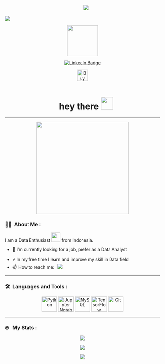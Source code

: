 <div id="user-content-toc">
  <ul>
    <summary><h1 align="center">
 <a href="https://git.io/typing-svg">
    <img src="https://readme-typing-svg.herokuapp.com?color=%2340A597&size=35&width=800&lines=Hello,+i'm+Hilmi;i'am+a+Data+Enthusiast">
  </a>
</h1></summary>
  </ul>
</div>
<!-- <summary><h1 align="center">
 <a href="https://git.io/typing-svg">
    <img src="https://readme-typing-svg.herokuapp.com?color=%2340A597&size=35&width=800&lines=Hello,+i'm+Hilmi;i'am+a+Data+Enthusiast">
  </a>
</h1></summary> -->
<img src="https://user-images.githubusercontent.com/73097560/115834477-dbab4500-a447-11eb-908a-139a6edaec5c.gif">

<p align="center"><img src="https://media.giphy.com/media/M9gbBd9nbDrOTu1Mqx/giphy.gif" width="100"/></p>
<p align="center">
<a href="https://www.linkedin.com/in/fadhlurrahmann"><img src="https://img.shields.io/badge/LinkedIn-blue?style=for-the-badge&logo=linkedin&logoColor=white" alt="LinkedIn Badge"></a>
</p>
<p align="center">
<!-- <a href="https://www.buymeacoffee.com/fadhlurrahman" target="_blank"><img src="https://cdn.buymeacoffee.com/buttons/default-orange.png" alt="Buy Me A Coffee" height="41" width="174"></a> -->

<p align="center">
  <a href='https://ko-fi.com/M4M1LGB58' target='_blank'><img height='36' style='border:0px;height:36px;' src='https://storage.ko-fi.com/cdn/kofi3.png?v=3' border='0' alt='Buy Me a Coffee at ko-fi.com' /></a>
</p>
</p>

<p align="center"><img src="https://komarev.com/ghpvc/?username=fadhlurrahmann&style=flat-square&color=blue" alt=""></p>

<!-- <summary><h1 align="center">hey there <img src="https://media.giphy.com/media/hvRJCLFzcasrR4ia7z/giphy.gif" width="40"></h1></summary> -->
<div id="user-content-toc" align="center">
  <ul>
    <summary><h1 align="center">hey there <img src="https://media.giphy.com/media/hvRJCLFzcasrR4ia7z/giphy.gif" width="40"></h1></summary>
  </ul>
</div>

---

<!-- <p align="center"><img src="https://media.giphy.com/media/dWesBcTLavkZuG35MI/giphy.gif" width="600" height="300"  /></p> -->
<!-- <p align="center"><img alt="Coder GIF" height=250 width=350 src="https://miro.medium.com/max/1360/0*7Q3yvSIv_t0ioJ-Z.gif" width="600" height="300"/></p> -->
<!-- <p align="center"><img alt="Coder GIF" height=250 width=350 src="https://cdn.dribbble.com/users/1187836/screenshots/6539429/programer.gif" width="600" height="300"/></p> -->
<!-- <p align="center"><img src="https://media.giphy.com/media/v1.Y2lkPTc5MGI3NjExM2Y4ZDY4NTI2NWIyZTg5YzRhMzQ5N2U1NTQ5Y2Q0MDllMDg5NzkxNyZlcD12MV9pbnRlcm5hbF9naWZzX2dpZklkJmN0PXM/jRf5fsn8G6YaogAWxn/giphy.gif" height="400"  /></p> -->
<p align="center"><img src="https://media.giphy.com/media/jdPMeyv9rn0hZHh8n9/giphy.gif" height="300"  /></p>


### :man_technologist: &nbsp;About Me :

I am a Data Enthusiast <img src="https://media.giphy.com/media/WUlplcMpOCEmTGBtBW/giphy.gif" width="30"> from Indonesia.

- 🔭 I’m currently looking for a job, prefer as a Data Analyst
<!-- - 🌱 Exploring Technical Content Writing. -->
- ⚡ In my free time I learn and improve my skill in Data field
- 📫 How to reach me: &nbsp; 
[<img src="https://img.shields.io/badge/Email-fadhlurrahmanhilmi@gmail.com-red">](mailto:fadhlurrahmanhilmi@gmail.com)

---

### 🛠 &nbsp;Languages and Tools :

<div align="center">
	<img height="50" src="https://user-images.githubusercontent.com/25181517/183423507-c056a6f9-1ba8-4312-a350-19bcbc5a8697.png" alt="Python" title="Python"/>
  <img height="50" src="https://user-images.githubusercontent.com/25181517/183914128-3fc88b4a-4ac1-40e6-9443-9a30182379b7.png" alt="Jupyter Notebook" title="Jupyter Notebook"/>
	<img height="50" src="https://user-images.githubusercontent.com/25181517/183896128-ec99105a-ec1a-4d85-b08b-1aa1620b2046.png" alt="MySQL" title="MySQL"/>
	<img height="50" src="https://user-images.githubusercontent.com/25181517/223639822-2a01e63a-a7f9-4a39-8930-61431541bc06.png" alt="TensorFlow" title="TensorFlow"/>
  <img height="50" src="https://user-images.githubusercontent.com/25181517/192108372-f71d70ac-7ae6-4c0d-8395-51d8870c2ef0.png" alt="Git" title="Git"/>
</div>

---

### 🔥 &nbsp; My Stats :

<!-- [![GitHub Streak](https://streak-stats.demolab.com/?user=fadhlurrahmann&theme=dark&background=000000)](https://git.io/streak-stats)


[![Top Langs](https://github-readme-stats.vercel.app/api/top-langs/?username=fadhlurrahmann&layout=compact&theme=vision-friendly-dark)](https://github.com/fadhlurrahmann/github-readme-stats)

![Anurag's GitHub stats](https://github-readme-stats.vercel.app/api?username=fadhlurrahmann&show_icons=true&theme=vision-friendly-dark&include_all_commits=true&hide=issues,contribs) -->

<!-- [![Readme Card](https://github-readme-stats.vercel.app/api/pin/?username=fadhlurrahmann&repo=github-readme-stats&theme=vision-friendly-dark)](https://github.com/fadhlurrahmann/github-readme-stats) -->


<p align="center">
  <a href="https://github.com/fadhlurrahmann"><img src="https://github-readme-streak-stats.herokuapp.com?user=fadhlurrahmann&theme=dark&background=0c0c0c&hide_border=false&properties=background&border=%239611C5FF" /><a>
</p>
  
<p align="center">
  <a href="https://github.com/fadhlurrahmann"><img src="https://github-readme-stats.vercel.app/api/top-langs?username=fadhlurrahmann&theme=vision-friendly-dark&bg_color=0c0c0c&layout=compact" /></a>
</p>

<p align="center">
  <a href="https://github.com/fadhlurrahmann"><img src="https://github-readme-stats.vercel.app/api?username=fadhlurrahmann&theme=vision-friendly-dark&bg_color=0c0c0c&show_icons=true&hide=issues,contribs" /></a>
</p>
  
<!-- <p align="center">
  <a href="https://github.com/fadhlurrahmann"><img src="https://github-profile-trophy.vercel.app/?username=fadhlurrahmann&theme=radical&margin-w=20&no-bg=true&no-frame=false" /><a>
</p> -->
